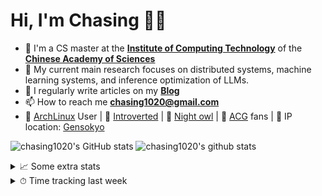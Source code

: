 # Hi, I'm Chasing 👋🏻

- 🏫 I'm a CS master at the [**Institute of Computing Technology**](http://ict.cas.cn/) of the [**Chinese Academy of Sciences**](https://www.cas.cn/)
- 🔭 My current main research focuses on distributed systems, machine learning systems, and inference optimization of LLMs.
- 📝 I regularly write articles on my [**Blog**](https://chasing1020.github.io)
- 📫 How to reach me [**chasing1020@gmail.com**](mailto:chasing1020@gmail.com)
- 🐧 [ArchLinux](https://archlinux.org/about/) User | 🎸 [Introverted](https://en.wikipedia.org/wiki/Bocchi_the_Rock!) | 🦉 [Night owl](https://en.wikipedia.org/wiki/Night_owl) | 🎨 [ACG](https://en.wikipedia.org/wiki/ACG_%28subculture%29) fans | 🍺 IP location: [Gensokyo](https://en.touhouwiki.net/wiki/Gensokyo)

![chasing1020's GitHub stats](https://github-readme-stats.vercel.app/api?username=chasing1020&show_icons=true&theme=transparent&hide_title=true&count_private=true&include_all_commits=true)
![chasing1020's github stats](https://github-readme-stats.vercel.app/api/top-langs/?username=chasing1020&hide=html,makefile,scss&theme=transparent&langs_count=6&layout=compact&count_private=true)

<details>
  <summary>
    📈 Some extra stats
  </summary>
  <br/>
  <img src="https://github-profile-trophy.vercel.app/api/?username=chasing1020&column=4&theme=flat&margin-w=18&margin-h=15"/>
</details>

<details>
  <summary>
    ⏱ Time tracking last week
  </summary>
  <br/>
  <img src="https://github-readme-stats.vercel.app/api/wakatime?username=chasing1020&theme=transparent"/>
</details>
